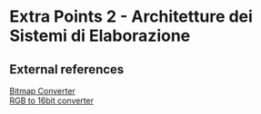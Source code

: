 # Extra Points 2 - Architetture dei Sistemi di Elaborazione

## External references
[Bitmap Converter](https://lvgl.io/tools/imageconverter) \
[RGB to 16bit converter](http://www.barth-dev.de/online/rgb565-color-picker/)
